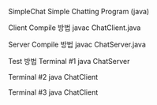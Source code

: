 SimpleChat
Simple Chatting Program (java)

Client Compile 방법
javac ChatClient.java

Server Compile 방법
javac ChatServer.java

Test 방법
Terminal #1
java ChatServer

Terminal #2
java ChatClient <username1> <server--ip-address>

Terminal #3
java ChatClient <username2> <server--ip-address>
